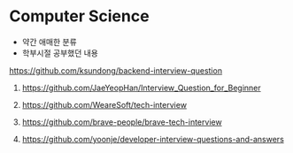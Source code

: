 # Computer Science

* 약간 애매한 분류
* 학부시절 공부했던 내용

https://github.com/ksundong/backend-interview-question



1. https://github.com/JaeYeopHan/Interview_Question_for_Beginner

2. https://github.com/WeareSoft/tech-interview

3. https://github.com/brave-people/brave-tech-interview

4. https://github.com/yoonje/developer-interview-questions-and-answers

   